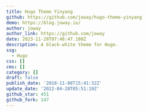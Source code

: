 ```yaml
---
title: Hugo Theme Yinyang
github: https://github.com/joway/hugo-theme-yinyang
demo: https://blog.joway.io/
author: joway
author_link: https://github.com/joway
date: 2023-11-28T07:46:47.108Z
description: A black-white theme for Hugo.
ssg:
  - Hugo
css: []
cms: []
category: []
draft: false
publish_date: '2018-11-08T15:41:32Z'
update_date: '2022-04-28T05:51:19Z'
github_star: 451
github_fork: 147
---
```

